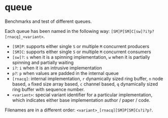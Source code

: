 # queue

Benchmarks and test of different queues.

Each queue has been named in the following way: `[SM]P[SM]C[sw]?i?p?[rnacq]_<variant>`.

* `[SM]P`: supports either single `S` or multiple `M` concurrent producers
* `[SM]C`: supports either single `S` or multiple `M` concurrent consumers
* `[sw]?`: `s` when it is a spinning implementation, `w` when it is partially spinning and partially waiting
* `i?`: `i` when it is an intrusive implementation
* `p?`: `p` when values are padded in the internal queue
* `[rnacq]`: internal implementation, `r` dynamically sized ring buffer, `n` node based, `a` fixed size array based, `c` channel based, `q` dynamically sized ring buffer with sequence number.
* `<variant>`: special variant identifier for a particular implementation, which indicates either base implementation author / paper / code.

Filenames are in a different order: `<variant>_[rnacq][SM]P[SM]Cs?i?p?`.
